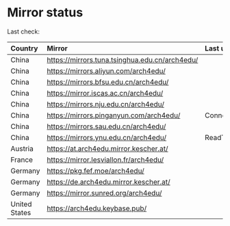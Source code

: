<script src="./time.js"></script>
# Mirror status
Last check: <script type="text/javascript">localize(1672852819.362603);</script>

|Country|Mirror|Last update|
|:------|:-----|:----------|
|China|https://mirrors.tuna.tsinghua.edu.cn/arch4edu/|<script type="text/javascript">localize(1672813978);</script>|
|China|https://mirrors.aliyun.com/arch4edu/|<script type="text/javascript">localize(1672770696);</script>|
|China|https://mirrors.bfsu.edu.cn/arch4edu/|<script type="text/javascript">localize(1672813978);</script>|
|China|https://mirror.iscas.ac.cn/arch4edu/|<script type="text/javascript">localize(1672813978);</script>|
|China|https://mirrors.nju.edu.cn/arch4edu/|<script type="text/javascript">localize(1672813978);</script>|
|China|https://mirrors.pinganyun.com/arch4edu/|ConnectTimeout|
|China|https://mirrors.sau.edu.cn/arch4edu/|<script type="text/javascript">localize(1671258899);</script>|
|China|https://mirrors.ynu.edu.cn/arch4edu/|ReadTimeout|
|Austria|https://at.arch4edu.mirror.kescher.at/|<script type="text/javascript">localize(1672813978);</script>|
|France|https://mirror.lesviallon.fr/arch4edu/|<script type="text/javascript">localize(1672813978);</script>|
|Germany|https://pkg.fef.moe/arch4edu/|<script type="text/javascript">localize(1672813978);</script>|
|Germany|https://de.arch4edu.mirror.kescher.at/|<script type="text/javascript">localize(1672813978);</script>|
|Germany|https://mirror.sunred.org/arch4edu/|<script type="text/javascript">localize(1672813978);</script>|
|United States|https://arch4edu.keybase.pub/|<script type="text/javascript">localize(1672813978);</script>|

<script src="./tablefilter/tablefilter.js"></script>
<script src="./table.js"></script>